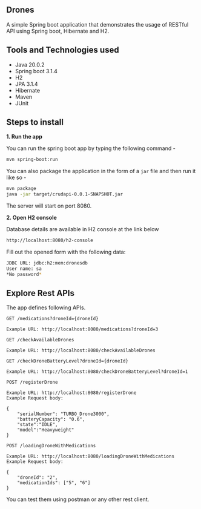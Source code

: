## Drones

A simple Spring boot application that demonstrates the usage of RESTful API using Spring boot, Hibernate and H2.

## Tools and Technologies used

* Java 20.0.2
* Spring boot 3.1.4
* H2
* JPA 3.1.4
* Hibernate
* Maven
* JUnit

## Steps to install

**1. Run the app**

You can run the spring boot app by typing the following command -

```bash
mvn spring-boot:run
```

You can also package the application in the form of a `jar` file and then run it like so -

```bash
mvn package
java -jar target/crudapi-0.0.1-SNAPSHOT.jar
```

The server will start on port 8080.

**2. Open H2 console**

Database details are available in H2 console at the link below

```bash
http://localhost:8080/h2-console
```

Fill out the opened form with the following data:

```bash
JDBC URL: jdbc:h2:mem:dronesdb
User name: sa
*No password*
```

## Explore Rest APIs

The app defines following APIs.
```
GET /medications?droneId={droneId}

Example URL: http://localhost:8080/medications?droneId=3
```
```
GET /checkAvailableDrones

Example URL: http://localhost:8080/checkAvailableDrones
```
```
GET /checkDroneBatteryLevel?droneId={droneId}

Example URL: http://localhost:8080/checkDroneBatteryLevel?droneId=1
```   
```
POST /registerDrone

Example URL: http://localhost:8080/registerDrone
Example Request body:

{
    "serialNumber": "TURBO_Drone3000",
    "batteryCapacity": "0.6",
    "state":"IDLE",
    "model":"Heavyweight"
}
```
```
POST /loadingDroneWithMedications

Example URL: http://localhost:8080/loadingDroneWithMedications
Example Request body:

{
    "droneId": "2",
    "medicationIds": ["5", "6"]
}
```

You can test them using postman or any other rest client.